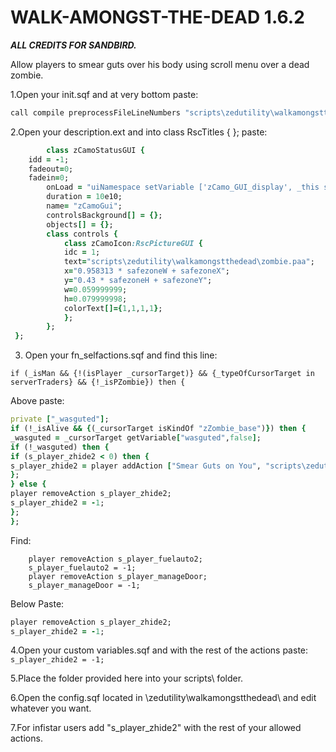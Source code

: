 # WALK-AMONGST-THE-DEAD 1.6.2

***ALL CREDITS FOR SANDBIRD.***

Allow players to smear guts over his body using scroll menu over a dead zombie.

1.Open your init.sqf and at very bottom paste:

```ruby
call compile preprocessFileLineNumbers "scripts\zedutility\walkamongstthedead\config.sqf";
```

2.Open your description.ext and into class RscTitles { };
paste:

```ruby
		class zCamoStatusGUI {
	idd = -1;
	fadeout=0;
	fadein=0;
		onLoad = "uiNamespace setVariable ['zCamo_GUI_display', _this select 0]";
		duration = 10e10;
		name= "zCamoGui";
		controlsBackground[] = {};
		objects[] = {};
		class controls {
			class zCamoIcon:RscPictureGUI {
			idc = 1;
			text="scripts\zedutility\walkamongstthedead\zombie.paa";
			x="0.958313 * safezoneW + safezoneX";
			y="0.43 * safezoneH + safezoneY";
			w=0.059999999;
			h=0.079999998;
			colorText[]={1,1,1,1};
			};
		};
 };
 ```
 3. Open your fn_selfactions.sqf and find this line:
 
 ```
 if (_isMan && {!(isPlayer _cursorTarget)} && {_typeOfCursorTarget in serverTraders} && {!_isPZombie}) then {
 ```
 Above paste:
 ```ruby
 private ["_wasguted"];
if (!_isAlive && {(_cursorTarget isKindOf "zZombie_base")}) then {
_wasguted = _cursorTarget getVariable["wasguted",false];
if (!_wasguted) then {
if (s_player_zhide2 < 0) then {
s_player_zhide2 = player addAction ["Smear Guts on You", "scripts\zedutility\walkamongstthedead\smear_guts.sqf",_cursorTarget,0, false,true];
};
} else {
player removeAction s_player_zhide2;
s_player_zhide2 = -1;	
};
};
```
Find:
```
	player removeAction s_player_fuelauto2;
	s_player_fuelauto2 = -1;
	player removeAction s_player_manageDoor;
	s_player_manageDoor = -1;
```
Below Paste:
```ruby
player removeAction s_player_zhide2;
s_player_zhide2 = -1;	
```

4.Open your custom variables.sqf and with the rest of the actions paste:
```s_player_zhide2 = -1;```

5.Place the folder provided here into your scripts\ folder.

6.Open the config.sqf located in \zedutility\walkamongstthedead\   and edit whatever you want.

7.For infistar users add "s_player_zhide2" with the rest of your allowed actions.

